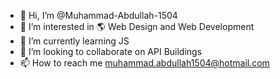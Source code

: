 - 👋 Hi, I’m @Muhammad-Abdullah-1504
- 👀 I’m interested in 🌎 Web Design and Web Development
- 🌱 I’m currently learning JS
- 💞️ I’m looking to collaborate on API Buildings
- 📫 How to reach me muhammad.abdullah1504@hotmail.com
